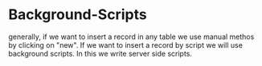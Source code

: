 # Background-Scripts

generally, if we want to insert a record in any table we use manual methos by clicking on "new". If we want to insert a record by script we will use background scripts.
In this we write server side scripts.
